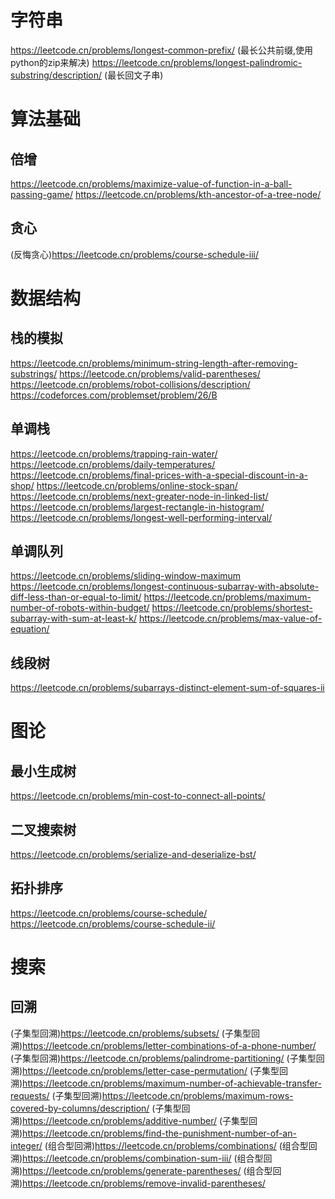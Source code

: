# 字符串
https://leetcode.cn/problems/longest-common-prefix/ (最长公共前缀,使用python的zip来解决)
https://leetcode.cn/problems/longest-palindromic-substring/description/ (最长回文子串)

# 算法基础
## 倍增
https://leetcode.cn/problems/maximize-value-of-function-in-a-ball-passing-game/
https://leetcode.cn/problems/kth-ancestor-of-a-tree-node/

## 贪心
(反悔贪心)https://leetcode.cn/problems/course-schedule-iii/

# 数据结构
## 栈的模拟
https://leetcode.cn/problems/minimum-string-length-after-removing-substrings/
https://leetcode.cn/problems/valid-parentheses/
https://leetcode.cn/problems/robot-collisions/description/
https://codeforces.com/problemset/problem/26/B

## 单调栈
https://leetcode.cn/problems/trapping-rain-water/
https://leetcode.cn/problems/daily-temperatures/
https://leetcode.cn/problems/final-prices-with-a-special-discount-in-a-shop/
https://leetcode.cn/problems/online-stock-span/
https://leetcode.cn/problems/next-greater-node-in-linked-list/
https://leetcode.cn/problems/largest-rectangle-in-histogram/
https://leetcode.cn/problems/longest-well-performing-interval/

## 单调队列
https://leetcode.cn/problems/sliding-window-maximum
https://leetcode.cn/problems/longest-continuous-subarray-with-absolute-diff-less-than-or-equal-to-limit/
https://leetcode.cn/problems/maximum-number-of-robots-within-budget/
https://leetcode.cn/problems/shortest-subarray-with-sum-at-least-k/
https://leetcode.cn/problems/max-value-of-equation/

## 线段树
https://leetcode.cn/problems/subarrays-distinct-element-sum-of-squares-ii

# 图论
## 最小生成树
https://leetcode.cn/problems/min-cost-to-connect-all-points/

## 二叉搜索树
https://leetcode.cn/problems/serialize-and-deserialize-bst/

## 拓扑排序
https://leetcode.cn/problems/course-schedule/
https://leetcode.cn/problems/course-schedule-ii/

# 搜索
## 回溯
(子集型回溯)https://leetcode.cn/problems/subsets/
(子集型回溯)https://leetcode.cn/problems/letter-combinations-of-a-phone-number/
(子集型回溯)https://leetcode.cn/problems/palindrome-partitioning/
(子集型回溯)https://leetcode.cn/problems/letter-case-permutation/
(子集型回溯)https://leetcode.cn/problems/maximum-number-of-achievable-transfer-requests/
(子集型回溯)https://leetcode.cn/problems/maximum-rows-covered-by-columns/description/
(子集型回溯)https://leetcode.cn/problems/additive-number/
(子集型回溯)https://leetcode.cn/problems/find-the-punishment-number-of-an-integer/
(组合型回溯)https://leetcode.cn/problems/combinations/
(组合型回溯)https://leetcode.cn/problems/combination-sum-iii/
(组合型回溯)https://leetcode.cn/problems/generate-parentheses/
(组合型回溯)https://leetcode.cn/problems/remove-invalid-parentheses/
